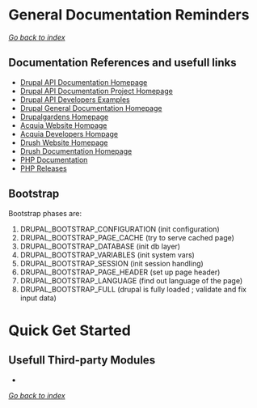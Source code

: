 # General Documentation Reminders
[*Go back to index*](/0_index.md)

## Documentation References and usefull links
- [Drupal API Documentation Homepage](https://api.drupal.org/api/drupal/7.x)
- [Drupal API Documentation Project Homepage](https://api.drupal.org/api/projects)
- [Drupal API Developers Examples](https://api.drupal.org/api/examples/7.x-1.x)
- [Drupal General Documentation Homepage](https://drupal.org/docs/7)
- [Drupalgardens Homepage](https://drupalgardens.com)
- [Acquia Website Hompage](https://acquia.com)
- [Acquia Developers Hompage](https://dev.acquia.com)
- [Drush Website Homepage](https://drush.org/latest/)
- [Drush Documentation Homepage](https://docs.drush.org/en/8.x/)
- [PHP Documentation](https://php.net/manual/en/index.php)
- [PHP Releases](https://php.net/releases/index.php)

## Bootstrap
Bootstrap phases are:
1. DRUPAL_BOOTSTRAP_CONFIGURATION (init configuration)
2. DRUPAL_BOOTSTRAP_PAGE_CACHE (try to serve cached page)
3. DRUPAL_BOOTSTRAP_DATABASE (init db layer)
4. DRUPAL_BOOTSTRAP_VARIABLES (init system vars)
5. DRUPAL_BOOTSTRAP_SESSION (init session handling)
6. DRUPAL_BOOTSTRAP_PAGE_HEADER (set up page header)
7. DRUPAL_BOOTSTRAP_LANGUAGE (find out language of the page)
8. DRUPAL_BOOTSTRAP_FULL (drupal is fully loaded ; validate and fix input data)

# Quick Get Started
## Usefull Third-party Modules
- 

[*Go back to index*](/0_index.md)
